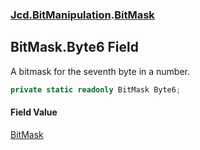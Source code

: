 ### [Jcd.BitManipulation](Jcd.BitManipulation.md 'Jcd.BitManipulation').[BitMask](Jcd.BitManipulation.BitMask.md 'Jcd.BitManipulation.BitMask')

## BitMask.Byte6 Field

A bitmask for the seventh byte in a number.

```csharp
private static readonly BitMask Byte6;
```

#### Field Value

[BitMask](Jcd.BitManipulation.BitMask.md 'Jcd.BitManipulation.BitMask')